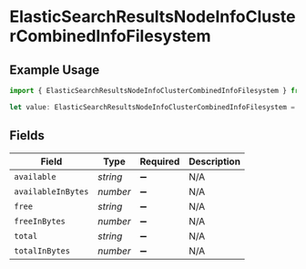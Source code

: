 # ElasticSearchResultsNodeInfoClusterCombinedInfoFilesystem

## Example Usage

```typescript
import { ElasticSearchResultsNodeInfoClusterCombinedInfoFilesystem } from "censys-sdk-typescript/models/components";

let value: ElasticSearchResultsNodeInfoClusterCombinedInfoFilesystem = {};
```

## Fields

| Field              | Type               | Required           | Description        |
| ------------------ | ------------------ | ------------------ | ------------------ |
| `available`        | *string*           | :heavy_minus_sign: | N/A                |
| `availableInBytes` | *number*           | :heavy_minus_sign: | N/A                |
| `free`             | *string*           | :heavy_minus_sign: | N/A                |
| `freeInBytes`      | *number*           | :heavy_minus_sign: | N/A                |
| `total`            | *string*           | :heavy_minus_sign: | N/A                |
| `totalInBytes`     | *number*           | :heavy_minus_sign: | N/A                |